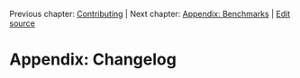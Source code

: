 Previous chapter: [Contributing](contributing.md)  |  Next chapter: [Appendix: Benchmarks](appendix-benchmarks.md)  |  [Edit source](https://github.com/outr/scalarelational-manual/edit/master/manual/changelog.md)

# Appendix: Changelog

